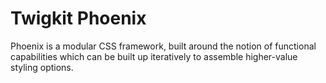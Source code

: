 # Twigkit Phoenix

Phoenix is a modular CSS framework, built around the notion of functional capabilities which can be built up iteratively to assemble higher-value styling options.
